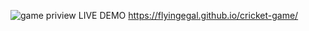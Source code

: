 ![game priview](https://github.com/user-attachments/assets/3e76dfd7-b763-4bf0-abd3-70e1d9bb0b65)
LIVE DEMO https://flyingegal.github.io/cricket-game/
